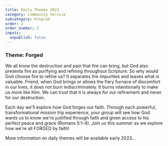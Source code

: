 ```yaml
---
title: Daily Themes 2023
category: Community Service
subcategory: Program
order: 2
order_number: 2
inputs:
  unpublish: false
---
```

### ​​​**Theme: Forged**

We all know the destruction and pain that fire can bring, but God also presents fire as purifying and refining throughout Scripture. So why would God choose fire to refine us? It separates the impurities and leaves what is valuable. Friend, when God brings or allows the fiery furnace of discomfort in our lives, it does not burn indiscriminately. It burns intentionally to make us more like Him. We can trust that it is always for our refinement and never for our destruction.

Each day we'll explore how God forges our faith. Through each powerful, transformational mission trip experience, your group will see how God wants us to know we're justified through faith and given access to his perfect peace and grace (Romans 5:1-4). Join us this summer as we explore how we're all FORGED by faith\!

More information on daily themes will be available early 2023…